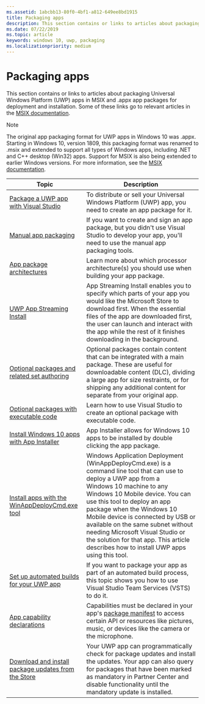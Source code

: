 ```yaml
---
ms.assetid: 1abcbb13-80f0-4bf1-a812-649ee8bd1915
title: Packaging apps
description: This section contains or links to articles about packaging for Universal Windows Platform (UWP) apps.
ms.date: 07/22/2019
ms.topic: article
keywords: windows 10, uwp, packaging
ms.localizationpriority: medium
---
```


# Packaging apps

This section contains or links to articles about packaging Universal Windows Platform (UWP) apps in MSIX and .appx app packages for deployment and installation. Some of these links go to relevant articles in the [MSIX documentation](/windows/msix/).

> [!NOTE]
> The original app packaging format for UWP apps in Windows 10 was .appx. Starting in Windows 10, version 1809, this packaging format was renamed to .msix and extended to support all types of Windows apps, including .NET and C++ desktop (Win32) apps. Support for MSIX is also being extended to earlier Windows versions. For more information, see the [MSIX documentation](/windows/msix/).

| Topic | Description |
|-------|-------------|
| [Package a UWP app with Visual Studio](/windows/msix/package/packaging-uwp-apps) | To distribute or sell your Universal Windows Platform (UWP) app, you need to create an app package for it. |
| [Manual app packaging](/windows/msix/package/manual-packaging-root) | If you want to create and sign an app package, but you didn't use Visual Studio to develop your app, you'll need to use the manual app packaging tools. |
| [App package architectures](/windows/msix/package/device-architecture) | Learn more about which processor architecture(s) you should use when building your app package. |
| [UWP App Streaming Install](/windows/msix/package/streaming-install) | App Streaming Install enables you to specify which parts of your app you would like the Microsoft Store to download first. When the essential files of the app are downloaded first, the user can launch and interact with the app while the rest of it finishes downloading in the background. |
| [Optional packages and related set authoring](/windows/msix/package/optional-packages) | Optional packages contain content that can be integrated with a main package. These are useful for downloadable content (DLC), dividing a large app for size restraints, or for shipping any additional content for separate from your original app. |
| [Optional packages with executable code](/windows/msix/package/optional-packages-with-executable-code) | Learn how to use Visual Studio to create an optional package with executable code. |
| [Install Windows 10 apps with App Installer](/windows/msix/app-installer/app-installer-root) | App Installer allows for Windows 10 apps to be installed by double clicking the app package. |
| [Install apps with the WinAppDeployCmd.exe tool](install-universal-windows-apps-with-the-winappdeploycmd-tool.md) | Windows Application Deployment (WinAppDeployCmd.exe) is a command line tool that can use to deploy a UWP app from a Windows 10 machine to any Windows 10 Mobile device. You can use this tool to deploy an app package when the Windows 10 Mobile device is connected by USB or available on the same subnet without needing Microsoft Visual Studio or the solution for that app. This article describes how to install UWP apps using this tool. |
| [Set up automated builds for your UWP app](auto-build-package-uwp-apps.md) | If you want to package your app as part of an automated build process, this topic shows you how to use Visual Studio Team Services (VSTS) to do it. |
| [App capability declarations](app-capability-declarations.md) | Capabilities must be declared in your app's [package manifest](/uwp/schemas/appxpackage/appx-package-manifest) to access certain API or resources like pictures, music, or devices like the camera or the microphone. |
| [Download and install package updates from the Store](self-install-package-updates.md) | Your UWP app can programmatically check for package updates and install the updates. Your app can also query for packages that have been marked as mandatory in Partner Center and disable functionality until the mandatory update is installed.  |